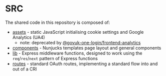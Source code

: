 # SRC

The shared code in this repository is composed of:

- [assets](./assets) - static JavaScript initialising cookie settings and Google Analytics (UA4)
  - note: deprecated by [@govuk-one-login/frontend-analytics](https://www.npmjs.com/package/@govuk-one-login/frontend-analytics)
- [components](./components) - Nunjucks templates page layout and general components
- [lib](./lib) - Express middleware functions, designed to work using the `req`/`res`/`next` pattern of Express functions
- [routes](./routes) - standard OAuth routes, implementing a standard flow into and out of a CRI
